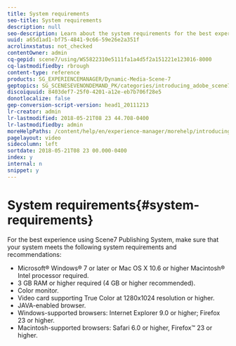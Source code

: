 ```yaml
---
title: System requirements
seo-title: System requirements
description: null
seo-description: Learn about the system requirements for the best experience using Dynamic Media Classic. 
uuid: a65d1ad1-bf75-4841-9c66-59e26e2a351f
acrolinxstatus: not_checked
contentOwner: admin
cq-gepid: scene7/using/WS5822310e5111fa1a4d5f2a151221e123016-8000
cq-lastmodifiedby: rbrough
content-type: reference
products: SG_EXPERIENCEMANAGER/Dynamic-Media-Scene-7
geptopics: SG_SCENESEVENONDEMAND_PK/categories/introducing_adobe_scene7
discoiquuid: 8403def7-25f0-4201-a12e-eb7b706f28e5
donotlocalize: false
gep-conversion-script-version: head1_20111213
lr-creator: admin
lr-lastmodified: 2018-05-21T08 23 44.708-0400
lr-lastmodifiedby: admin
moreHelpPaths: /content/help/en/experience-manager/morehelp/introducing_adobe_scene7;/content/help/en/experience-manager/morehelp/introducing_adobe_scene7
pagelayout: video
sidecolumn: left
sortdate: 2018-05-21T08 23 00.000-0400
index: y
internal: n
snippet: y
---
```


# System requirements{#system-requirements}

For the best experience using Scene7 Publishing System, make sure that your system meets the following system requirements and recommendations:

* Microsoft® Windows® 7 or later or Mac OS X 10.6 or higher Macintosh® Intel processor required.
* 3 GB RAM or higher required (4 GB or higher recommended).
* Color monitor.
* Video card supporting True Color at 1280x1024 resolution or higher.
* JAVA-enabled browser.
* Windows-supported browsers: Internet Explorer 9.0 or higher; Firefox 23 or higher.
* Macintosh-supported browsers: Safari 6.0 or higher, Firefox™ 23 or higher.

